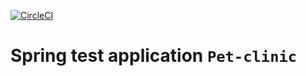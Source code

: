 [![CircleCI](https://circleci.com/gh/AlexanderStrik/pet-clinic.svg?style=shield)](https://circleci.com/gh/circleci/circleci-docs)

# Spring test application `Pet-clinic`